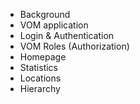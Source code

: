  - Background
 - VOM application
 - Login & Authentication
 - VOM Roles (Authorization)
 - Homepage
 - Statistics
 - Locations
 - Hierarchy

<!--stackedit_data:
eyJoaXN0b3J5IjpbLTE1MTQ4MjYxMzhdfQ==
-->